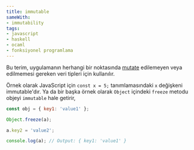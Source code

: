 ```yaml
---
title: immutable
sameWith:
- immutability
tags:
- javascript
- haskell
- ocaml
- fonksiyonel programlama
---
```


Bu terim, uygulamanın herhangi bir noktasında [mutate](/mutation) edilemeyen veya edilmemesi gereken veri tipleri için kullanılır.

Örnek olarak JavaScript için `const x = 5;` tanımlamasındaki `x` değişkeni immutable'dır. Ya da bir başka örnek olarak `Object` içindeki `freeze` metodu objeyi `immutable` hale getirir,

```js
const obj = { key1: 'value1' };

Object.freeze(a);

a.key2 = 'value2';

console.log(a); // Output: { key1: 'value1' }
```
